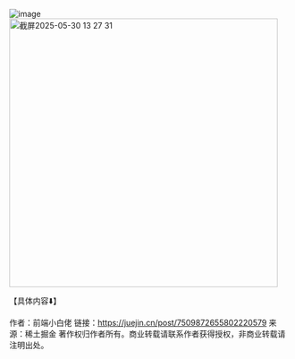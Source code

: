 ![image](https://github.com/user-attachments/assets/b847cd4e-5944-44a8-9031-0a8cac13ceb8)
<img width="480" alt="截屏2025-05-30 13 27 31" src="https://github.com/user-attachments/assets/cb98a321-698d-4ab0-9014-fc1aa4913457" />


【具体内容⬇️】

作者：前端小白佬
链接：https://juejin.cn/post/7509872655802220579
来源：稀土掘金
著作权归作者所有。商业转载请联系作者获得授权，非商业转载请注明出处。
